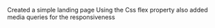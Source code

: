 Created a simple landing page
Using the Css flex property also added media queries for the responsiveness
